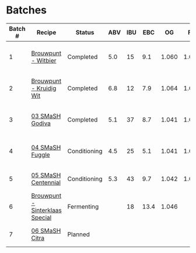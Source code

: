 # Batches

| Batch # | Recipe                                               | Status       | ABV | IBU | EBC  | OG    | FG    | BJCP Style               | Type               |
|---------|------------------------------------------------------|--------------|-----|-----|------|-------|-------|--------------------------|--------------------|
| 1       | [Brouwpunt - Witbier](batch_1/README.md)             | Completed    | 5.0 | 15  | 9.1  | 1.060 | 1.022 | 24A Witbier              | All Grain brew kit |
| 2       | [Brouwpunt - Kruidig Wit](batch_2/README.md)         | Completed    | 6.8 | 12  | 7.9  | 1.064 | 1.012 | 24A Witbier              | All Grain brew kit |
| 3       | [03 SMaSH Godiva](batch_3/README.md)                 | Completed    | 5.1 | 37  | 8.7  | 1.041 | 1.002 | 12A British Golden Ale   | All Grain          |
| 4       | [04 SMaSH Fuggle](batch_4/README.md)                 | Conditioning | 4.5 | 25  | 5.1  | 1.041 | 1.007 | 12A British Golden Ale   | All Grain          |
| 5       | [05 SMaSH Centennial](batch_5/README.md)             | Conditioning | 5.3 | 43  | 9.7  | 1.042 | 1.002 | 18B American Pale Ale    | All Grain          |
| 6       | [Brouwpunt - Sinterklaas Special](batch_6/README.md) | Fermenting   |     | 18  | 13.4 | 1.046 |       | 30B Autumn Seasonal Beer | All Grain brew kit |
| 7       | [06 SMaSH Citra](batch_7/README.md)                  | Planned      |     |     |      |       |       | 18B American Pale Ale    | All Grain          |
